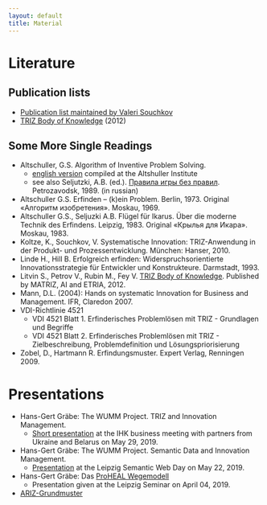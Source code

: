 ```yaml
---
layout: default
title: Material
---
```


# Literature

## Publication lists

* [Publication list maintained by Valeri Souchkov](http://www.xtriz.com/publications)
* [TRIZ Body of Knowledge](http://wumm.uni-leipzig.de/Presentations/TRIZ-Body-of-Knowledge.pdf) (2012)

## Some More Single Readings 

* Altschuller, G.S. Algorithm of Inventive Problem Solving.
  * [english version](http://wumm.uni-leipzig.de/Presentations/ariz85c.pdf) compiled at the Altshuller
    Institute
  * see also Seljutzki, A.B. (ed.). [Правила игры без правил](http://ratriz.ru/wp-content/uploads/2015/07/%D0%A1%D0%B5%D0%BB%D1%8E%D1%86%D0%BA%D0%B8%D0%B9-%D0%90.%D0%91.-%D0%9F%D1%80%D0%B0%D0%B2%D0%B8%D0%BB%D0%B0-%D0%B8%D0%B3%D1%80%D1%8B-%D0%B1%D0%B5%D0%B7-%D0%BF%D1%80%D0%B0%D0%B2%D0%B8%D0%BB.pdf). Petrozavodsk, 1989. (in russian)
* Altschuller G.S. Erfinden – (k)ein Problem. Berlin, 1973. Original «Алгоритм
  изобретения». Moskau, 1969.
* Altschuller G.S., Seljuzki A.B. Flügel für Ikarus. Über die moderne Technik
  des Erfindens. Leipzig, 1983. Original «Крылья для Икара». Moskau, 1983. 
* Koltze, K., Souchkov, V. Systematische Innovation: TRIZ-Anwendung in der
  Produkt- und Prozessentwicklung. München: Hanser, 2010. 
* Linde H., Hill B. Erfolgreich erfinden: Widerspruchsorientierte
  Innovationsstrategie für Entwickler und Konstrukteure. Darmstadt, 1993. 
* Litvin S., Petrov V., Rubin M., Fey V. [TRIZ Body of
  Knowledge](Material/TRIZ-Body-of-Knowledge.pdf). Published by MATRIZ, AI and
  ETRIA, 2012.
* Mann, D.L. (2004): Hands on systematic Innovation for Business and
  Management.  IFR, Claredon 2007.
* VDI-Richtlinie 4521
  * VDI 4521 Blatt 1. Erfinderisches Problemlösen mit TRIZ - Grundlagen und
    Begriffe
  * VDI 4521 Blatt 2. Erfinderisches Problemlösen mit TRIZ - Zielbeschreibung,
    Problemdefinition und Lösungspriorisierung
* Zobel, D., Hartmann R. Erfindungsmuster. Expert Verlag, Renningen 2009.

# Presentations

* Hans-Gert Gräbe: The WUMM Project. TRIZ and Innovation Management.
  * [Short presentation](IHK-20190529.pdf) at the IHK business meeting with
    partners from Ukraine and Belarus on May 29, 2019.
* Hans-Gert Gräbe: The WUMM Project. Semantic Data and Innovation Management. 
  * [Presentation](Material/LSWT-2019.pdf) at the Leipzig Semantic Web Day on
    May 22, 2019.  
* Hans-Gert Gräbe: Das [ProHEAL Wegemodell](Material/Wegemodell.pdf)
  * Presentation given at the Leipzig Seminar on April 04, 2019. 
* [ARIZ-Grundmuster](Material/ARIZ-Folien.pdf) 
